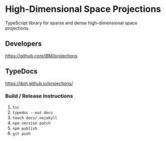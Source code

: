 # High-Dimensional Space Projections
TypeScript library for sparse and dense high-dimensional space projections.

## Developers
https://github.com/IBM/projections

## TypeDocs
https://ibm.github.io/projections/

### Build / Release Instructions
1. `tsc`
2. `typedoc --out docs`
3. `touch docs/.nojekyll`
4. `npm version patch`
5. `npm publish`
6. `git push`